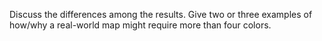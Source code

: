  Discuss the differences among the results.
 Give two or three examples of how/why a real-world map might require more than four colors.

